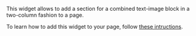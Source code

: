 This widget allows to add a section for a combined text-image block in a two-column fashion to a page.

To learn how to add this widget to your page, follow [these intructions](https://github.com/wowchemy/wowchemy-widget-starter).
